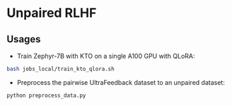 # Unpaired RLHF

## Usages
* Train Zephyr-7B with KTO on a single A100 GPU with QLoRA: 
```bash
bash jobs_local/train_kto_qlora.sh
```
* Preprocess the pairwise UltraFeedback dataset to an unpaired dataset: 
```bash
python preprocess_data.py
```
